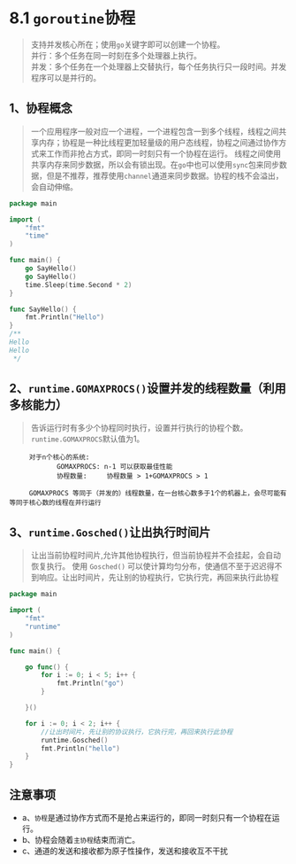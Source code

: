 # 8.1 `goroutine`协程
> 支持并发核心所在；使用`go`关键字即可以创建一个协程。<br>
并行：多个任务在同一时刻在多个处理器上执行。<br/>
并发：多个任务在一个处理器上交替执行，每个任务执行只一段时间。并发程序可以是并行的。

## 1、协程概念
> 一个应用程序一般对应一个进程，一个进程包含一到多个线程，线程之间共享内存；协程是一种比线程更加轻量级的用户态线程，协程之间通过协作方式来工作而非抢占方式，即同一时刻只有一个协程在运行。
线程之间使用共享内存来同步数据，所以会有锁出现。在`go`中也可以使用`sync`包来同步数据，但是不推荐，推荐使用`channel`通道来同步数据。协程的栈不会溢出，会自动伸缩。

```go
package main

import (
	"fmt"
	"time"
)

func main() {
	go SayHello()
	go SayHello()
	time.Sleep(time.Second * 2)
}

func SayHello() {
	fmt.Println("Hello")
}
/**
Hello
Hello
 */
```

## 2、`runtime.GOMAXPROCS()`设置并发的线程数量（利用多核能力）
> 告诉运行时有多少个协程同时执行，设置并行执行的协程个数。`runtime.GOMAXPROCS`默认值为1。
   
           
         对于n个核心的系统:
                GOMAXPROCS: n-1 可以获取最佳性能
                协程数量:     协程数量 > 1+GOMAXPROCS > 1
                
         GOMAXPROCS 等同于（并发的）线程数量，在一台核心数多于1个的机器上，会尽可能有等同于核心数的线程在并行运行
         

## 3、`runtime.Gosched()`让出执行时间片
>让出当前协程时间片,允许其他协程执行，但当前协程并不会挂起，会自动恢复执行。
使用 `Gosched()` 可以使计算均匀分布，使通信不至于迟迟得不到响应。让出时间片，先让别的协程执行，它执行完，再回来执行此协程
```go
package main

import (
	"fmt"
	"runtime"
)

func main() {

	go func() {
		for i := 0; i < 5; i++ {
			fmt.Println("go")
		}

	}()

	for i := 0; i < 2; i++ {
		//让出时间片，先让别的协议执行，它执行完，再回来执行此协程
		runtime.Gosched()
		fmt.Println("hello")
	}
}

```
   
## 注意事项
- a、`协程`是通过协作方式而不是抢占来运行的，即同一时刻只有一个协程在运行。
- b、协程会随着`主协程`结束而消亡。
- c、通道的发送和接收都为原子性操作，发送和接收互不干扰


